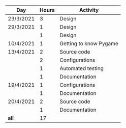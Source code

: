 | **Day**   | **Hours** | **Activity**           |
|-----------|-----------|------------------------|
| 23/3/2021 | 3         | Design                 |
| 29/3/2021 | 1         | Design                 |
|           | 1         | Design                 |
| 10/4/2021 | 1         | Getting to know Pygame |
| 13/4/2021 | 2         | Source code            |
|           | 2         | Configurations         |
|           | 1         | Automated testing      |
|           | 1         | Documentation          |
| 19/4/2021 | 1         | Configurations         |
|           | 1         | Documentation          |
| 20/4/2021 | 2         | Source code            |
|           | 1         | Documentation          |
|  **all**  | 17        |                        |
